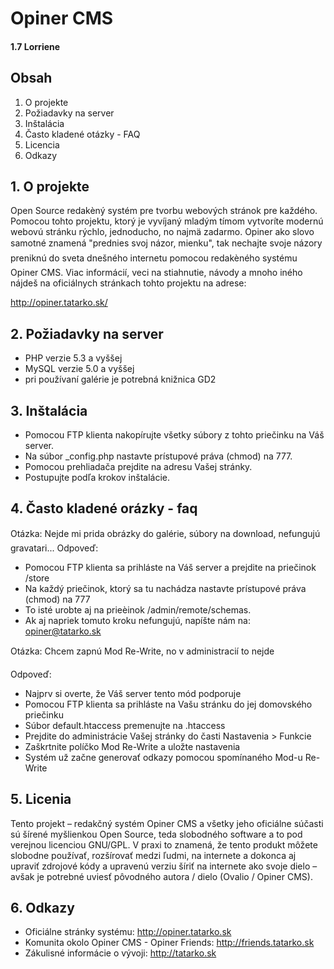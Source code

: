 # Opiner CMS
#### 1.7 Lorriene

## Obsah

1) O projekte
2) Požiadavky na server
3) Inštalácia
4) Často kladené otázky - FAQ
5) Licencia
6) Odkazy

## 1. O projekte

Open Source redakèný systém pre tvorbu webových stránok pre každého. Pomocou tohto projektu, ktorý je vyvíjaný mladým tímom vytvoríte modernú webovú stránku rýchlo, jednoducho, no najmä zadarmo. Opiner ako slovo samotné znamená "prednies svoj názor, mienku", tak nechajte svoje názory preniknú do sveta dnešného internetu pomocou redakèného systému Opiner CMS.
Viac informácií, veci na stiahnutie, návody a mnoho iného nájdeš na oficiálnych stránkach tohto projektu na adrese:

http://opiner.tatarko.sk/

## 2. Požiadavky na server

- PHP verzie 5.3 a vyššej
- MySQL verzie 5.0 a vyššej
- pri používaní galérie je potrebná knižnica GD2

## 3. Inštalácia

- Pomocou FTP klienta nakopírujte všetky súbory z tohto priečinku na Váš server.
- Na súbor _config.php nastavte prístupové práva (chmod) na 777.
- Pomocou prehliadača prejdite na adresu Vašej stránky.
- Postupujte podľa krokov inštalácie.

## 4. Často kladené orázky - faq

Otázka: Nejde mi prida obrázky do galérie, súbory na download, nefungujú gravatari...
Odpoveď:

- Pomocou FTP klienta sa prihláste na Váš server a prejdite na priečinok /store
- Na každý priečinok, ktorý sa tu nachádza nastavte prístupové práva (chmod) na 777
- To isté urobte aj na prieèinok /admin/remote/schemas.
- Ak aj napriek tomuto kroku nefungujú, napíšte nám na: opiner@tatarko.sk

Otázka: Chcem zapnú Mod Re-Write, no v administracií to nejde

Odpoveď:

- Najprv si overte, že Váš server tento mód podporuje
- Pomocou FTP klienta sa prihláste na Vašu stránku do jej domovského priečinku
- Súbor default.htaccess premenujte na .htaccess
- Prejdite do administrácie Vašej stránky do časti Nastavenia > Funkcie
- Zaškrtnite políčko Mod Re-Write a uložte nastavenia
- Systém už začne generovať odkazy pomocou spomínaného Mod-u Re-Write

## 5. Licenia

Tento projekt – redakčný systém Opiner CMS a všetky jeho oficiálne súčasti sú šírené myšlienkou Open Source, teda slobodného software a to pod verejnou licenciou GNU/GPL. V praxi to znamená, že tento produkt môžete slobodne používať, rozšírovať medzi ľudmi, na internete a dokonca aj upraviť zdrojové kódy a upravenú verziu šíriť na internete ako svoje dielo – avšak je potrebné uviesť pôvodného autora / dielo (Ovalio / Opiner CMS).

## 6. Odkazy

- Oficiálne stránky systému: http://opiner.tatarko.sk
- Komunita okolo Opiner CMS - Opiner Friends: http://friends.tatarko.sk
- Zákulisné informácie o vývoji: http://tatarko.sk